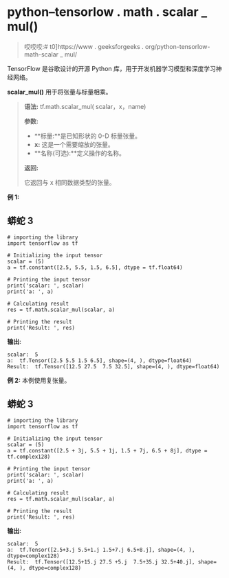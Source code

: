 # python–tensorlow . math . scalar _ mul()

> 哎哎哎:# t0]https://www . geeksforgeeks . org/python-tensorlow-math-scalar _ mul/

TensorFlow 是谷歌设计的开源 Python 库，用于开发机器学习模型和深度学习神经网络。

**scalar_mul()** 用于将张量与标量相乘。

> **语法:** tf.math.scalar_mul( scalar，x，name)
> 
> **参数:**
> 
> *   **标量:**是已知形状的 0-D 标量张量。
> *   **x:** 这是一个需要缩放的张量。
> *   **名称(可选):**定义操作的名称。
> 
> **返回:**
> 
> 它返回与 x 相同数据类型的张量。

**例 1:**

## 蟒蛇 3

```
# importing the library
import tensorflow as tf

# Initializing the input tensor
scalar = (5)
a = tf.constant([2.5, 5.5, 1.5, 6.5], dtype = tf.float64)

# Printing the input tensor
print('scalar: ', scalar)
print('a: ', a)

# Calculating result
res = tf.math.scalar_mul(scalar, a)

# Printing the result
print('Result: ', res)
```

**输出:**

```
scalar:  5
a:  tf.Tensor([2.5 5.5 1.5 6.5], shape=(4, ), dtype=float64)
Result:  tf.Tensor([12.5 27.5  7.5 32.5], shape=(4, ), dtype=float64)

```

**例 2:** 本例使用复张量。

## 蟒蛇 3

```
# importing the library
import tensorflow as tf

# Initializing the input tensor
scalar = (5)
a = tf.constant([2.5 + 3j, 5.5 + 1j, 1.5 + 7j, 6.5 + 8j], dtype = tf.complex128)

# Printing the input tensor
print('scalar: ', scalar)
print('a: ', a)

# Calculating result
res = tf.math.scalar_mul(scalar, a)

# Printing the result
print('Result: ', res)
```

**输出:**

```
scalar:  5
a:  tf.Tensor([2.5+3.j 5.5+1.j 1.5+7.j 6.5+8.j], shape=(4, ), dtype=complex128)
Result:  tf.Tensor([12.5+15.j 27.5 +5.j  7.5+35.j 32.5+40.j], shape=(4, ), dtype=complex128)

```